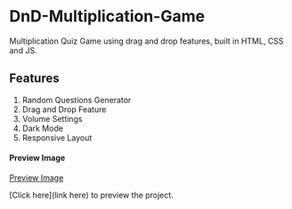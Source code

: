 # DnD-Multiplication-Game
Multiplication Quiz Game using drag and drop features, built in HTML, CSS and JS.

## Features
1. Random Questions Generator
2. Drag and Drop Feature
3. Volume Settings
4. Dark Mode
5. Responsive Layout

#### Preview Image
[Preview Image](./assets/preview-img.png)

[Click here](link here) to preview the project.